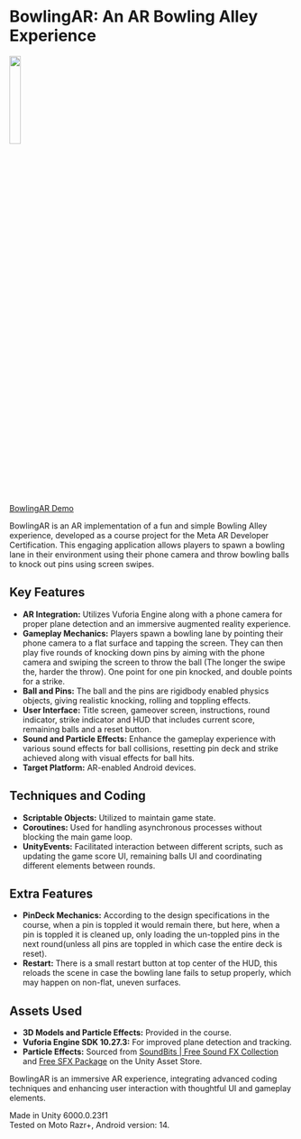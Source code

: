 # BowlingAR: An AR Bowling Alley Experience
<img src="https://github.com/user-attachments/assets/a1b05c0d-577d-4dc9-8bec-8139674c2cc9" width=20% height=20%>

[BowlingAR Demo](https://youtu.be/D4AHHF2YXxo)

BowlingAR is an AR implementation of a fun and simple Bowling Alley experience, developed as a course project for the Meta AR Developer Certification. This engaging application allows players to spawn a bowling lane in their environment using their phone camera and throw bowling balls to knock out pins using screen swipes.

## Key Features
- **AR Integration:** Utilizes Vuforia Engine along with a phone camera for proper plane detection and an immersive augmented reality experience.
- **Gameplay Mechanics:** Players spawn a bowling lane by pointing their phone camera to a flat surface and tapping the screen. They can then play five rounds of knocking down pins by aiming with the phone camera and swiping the screen to throw the ball (The longer the swipe the, harder the throw). One point for one pin knocked, and double points for a strike.
- **Ball and Pins:** The ball and the pins are rigidbody enabled physics objects, giving realistic knocking, rolling and toppling effects.
- **User Interface:** Title screen, gameover screen, instructions, round indicator, strike indicator and HUD that includes current score, remaining balls and a reset button.
- **Sound and Particle Effects:** Enhance the gameplay experience with various sound effects for ball collisions, resetting pin deck and strike achieved along with visual effects for ball hits.
- **Target Platform:** AR-enabled Android devices.
   
## Techniques and Coding
- **Scriptable Objects:** Utilized to maintain game state.
- **Coroutines:** Used for handling asynchronous processes without blocking the main game loop.
- **UnityEvents:** Facilitated interaction between different scripts, such as updating the game score UI, remaining balls UI and coordinating different elements between rounds.

## Extra Features 
- **PinDeck Mechanics:** According to the design specifications in the course, when a pin is toppled it would remain there, but here, when a pin is toppled it is cleaned up, only loading the un-toppled pins in the next round(unless all pins are toppled in which case the entire deck is reset).
- **Restart:** There is a small restart button at top center of the HUD, this reloads the scene in case the bowling lane fails to setup properly, which may happen on non-flat, uneven surfaces.

## Assets Used 
- **3D Models and Particle Effects:** Provided in the course.
- **Vuforia Engine SDK 10.27.3:** For improved plane detection and tracking.
- **Particle Effects:** Sourced from [SoundBits | Free Sound FX Collection](https://assetstore.unity.com/packages/audio/sound-fx/soundbits-free-sound-fx-collection-31837) and [Free SFX Package](https://assetstore.unity.com/packages/audio/sound-fx/free-sfx-package-5178) on the Unity Asset Store.

BowlingAR is an immersive AR experience, integrating advanced coding techniques and enhancing user interaction with thoughtful UI and gameplay elements.

Made in Unity 6000.0.23f1<br />
Tested on Moto Razr+, Android version: 14.
